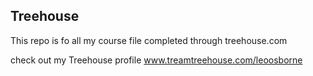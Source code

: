## Treehouse

This repo is fo all my course file completed through treehouse.com

check out my Treehouse profile www.treamtreehouse.com/leoosborne
